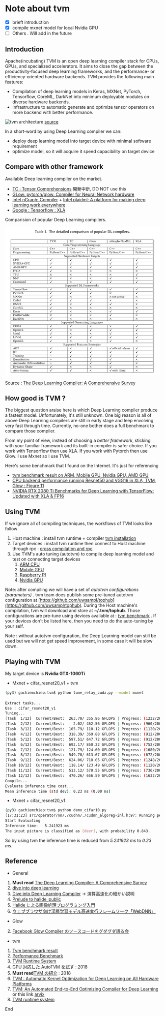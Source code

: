 # Note about tvm

- [X] brieft introduction
- [X] compile mxnet model for local Nvidia GPU 
- [ ] Others . Will add in the future

## Introduction

Apache(incubating) TVM is an open deep learning compiler stack for CPUs, GPUs, and specialized accelerators. It aims to close the gap between the productivity-focused deep learning frameworks, and the performance- or efficiency-oriented hardware backends. TVM provides the following main features:

* Compilation of deep learning models in Keras, MXNet, PyTorch, Tensorflow, CoreML, DarkNet into minimum deployable modules on diverse hardware backends.
* Infrastructure to automatic generate and optimize tensor operators on more backend with better performance.

![tvm architecture](https://user-images.githubusercontent.com/7287321/51450990-080a1f80-1d6e-11e9-8b1a-bb3f1c03be33.png)  [source](https://github.com/apache/incubator-tvm/issues/2469#issuecomment-455940771)

In a short-word by using Deep Learning compiler we can: 

* deploy deep learning model into target device with minimal software requirement
* optimize model, so it will acquire it speed capacibility on target device

## Compare with other framework

Available Deep learning compiler on the market. 

* [TC : Tensor Comprehensions](https://github.com/facebookresearch/TensorComprehensions)  開発中断, DO NOT use this
* [GLow: pytorch/glow: Compiler for Neural Network hardware](https://github.com/pytorch/glow)
* [Intel nGraph: Compiler](https://github.com/NervanaSystems/ngraph) + [Intel plaidml: A platform for making deep learning work everywhere](https://github.com/plaidml/plaidml)
* [Google : Tensorflow : XLA](https://www.tensorflow.org/xla)

Comparision of popular Deep Learning compilers. 

![dl compiler comparision](res/dl_compiler_compare.png)

Source : [The Deep Learning Compiler: A Comprehensive Survey](https://arxiv.org/pdf/2002.03794.pdf)

## How good is TVM ?

The biggest question araise here is which Deep Learning compiler produce a fastest model. Unfortunately, it's still unknown. One big reason is all of above Deep Learning compilers are still in early stage and leep envolving very fast through time. Currently, no-one bother does a full benchmark to compare those compiler. 

From my point of view, instead of choosing a *better framework*, sticking with your familiar framework and its built-in compiler is safer choice. If you work with Tensorflow then use XLA. If you work with Pytorch then use Glow. I use Mxnet so I use TVM.  

Here's some benchmark that I found on the Internet. It's just for referencing

* [tvm benchmark result on ARM, Mobile GPU, Nvidia GPU, AMD GPU](https://github.com/apache/incubator-tvm/wiki/Benchmark#nvidia-gpu)
* [CPU backend performance running Resnet50 and VGG19 in XLA, TVM, Glow : Figure 11](https://arxiv.org/abs/1805.00907)
* [NVIDIA RTX 2080 Ti Benchmarks for Deep Learning with TensorFlow: Updated with XLA & FP16](https://blog.exxactcorp.com/nvidia-rtx-2080-ti-deep-learning-benchmarks-for-tensorflow-updated-with-xla-fp16/)

## Using TVM

If we ignore all of compiling techniques, the workflows of TVM looks like follow

1. Host machine : install tvm runtime + compiler [tvm installation](https://tvm.apache.org/docs/install/index.html)
2. Target devices : install tvm runtime then connect to Host machine through rpc : [cross compilation and rpc](https://tvm.apache.org/docs/tutorials/cross_compilation_and_rpc.html#build-tvm-runtime-on-device)
3. Use TVM's auto tuning (autotvm) to compile deep learning model and test on connecting target devices
   1. [ARM CPU](https://tvm.apache.org/docs/tutorials/autotvm/tune_relay_arm.html#)
   2. [Mobile GPU](https://tvm.apache.org/docs/tutorials/autotvm/tune_relay_mobile_gpu.html#)
   3. [Raspberry PI](https://tvm.apache.org/docs/tutorials/frontend/deploy_model_on_rasp.html#)
   4. [Nvidia GPU](https://tvm.apache.org/docs/tutorials/autotvm/tune_relay_cuda.html#)

Note: after compiling we will have a set of *autotvm configurations (parameters)* . tvm team does publish some pre-tuned autotvm configuration at [https://github.com/uwsampl/tophub](https://github.com/uwsampl/tophub). During the Host machine's compilation, tvm will download and store at **~/.tvm/tophub**. Those configurations are pre-tune using devices available at :  [tvm benchmark](https://github.com/apache/incubator-tvm/wiki/Benchmark) . If your devices don't be listed here, then you need to do the auto-tuning by your self. 

Note : without autotvm configuration, the Deep Learning model can still be used but we will not get speed improvement, in some case it will be slow down.

## Playing with TVM

My target device is **Nvidia GTX-1060Ti**

* Mxnet + cifar_resnet20_v1 + tvm 

```bash
(py3) gachiemchiep:tvm$ python tune_relay_cuda.py --model mxnet

Extract tasks...
Use : cifar_resnet20_v1
Tuning...
[Task  1/12]  Current/Best:  263.70/ 355.86 GFLOPS | Progress: (1232/2000) | 2870.47 s Done.
[Task  2/12]  Current/Best:    2.02/ 462.56 GFLOPS | Progress: (960/2000) | 2470.03 s Done.
[Task  3/12]  Current/Best:  105.79/ 110.12 GFLOPS | Progress: (1120/2000) | 1905.31 s Done.
[Task  4/12]  Current/Best:  318.39/ 369.88 GFLOPS | Progress: (912/2000) | 1875.41 s Done.
[Task  5/12]  Current/Best:  597.51/ 647.72 GFLOPS | Progress: (912/2000) | 1605.43 s Done.
[Task  6/12]  Current/Best:  692.17/ 860.22 GFLOPS | Progress: (752/2000) | 1615.65 s Done.
[Task  7/12]  Current/Best:  121.79/ 124.60 GFLOPS | Progress: (1680/2000) | 3980.79 s Done.
[Task  8/12]  Current/Best:  549.70/ 613.67 GFLOPS | Progress: (672/2000) | 1087.90 s Done.
[Task  9/12]  Current/Best:  624.06/ 718.05 GFLOPS | Progress: (1248/2000) | 3163.54 s Done.
[Task 10/12]  Current/Best:  118.14/ 123.49 GFLOPS | Progress: (1120/2000) | 2242.70 s Done.
[Task 11/12]  Current/Best:  513.12/ 570.55 GFLOPS | Progress: (736/2000) | 1192.79 s Done.
[Task 12/12]  Current/Best:  470.26/ 666.59 GFLOPS | Progress: (1632/2000) | 4297.47 s Done.
Compile...
Evaluate inference time cost...
Mean inference time (std dev): 0.23 ms (0.00 ms)

```

* Mxnet + cifar_resnet20_v1 

```bash
(py3) gachiemchiep:tvm$ python demo_cifar10.py 
[17:31:23] src/operator/nn/./cudnn/./cudnn_algoreg-inl.h:97: Running performance tests to find the best convolution algorithm, this can take a while... (set the environment variable MXNET_CUDNN_AUTOTUNE_DEFAULT to 0 to disable)
Start Evaluating
Inference time:   5.241923 ms
The input picture is classified as [deer], with probability 0.843.
```

So by using tvm the inference time is reduced from *5.241923 ms* to *0.23 ms*. 
## Reference

* General

1. **Must read** [The Deep Learning Compiler: A Comprehensive Survey](https://arxiv.org/pdf/2002.03794.pdf)
2. [dive into deep learning](https://d2l.ai/)
3. [Dive into Deep Learning Compiler](http://tvm.d2l.ai/) -> 演算高速化の細かい説明
4. [Prelude to halide_public](https://www.slideshare.net/fixstars/prelude-to-halidepublic-108059122)
5. [Halide による画像処理プログラミング入門](https://www.slideshare.net/fixstars/halide-82788728)
9. [ウェブブラウザ向け深層学習モデル高速実行フレームワーク「WebDNN」](https://speakerdeck.com/kiikurage/uebuburauzaxiang-keshen-ceng-xue-xi-moderugao-su-shi-xing-huremuwaku-webdnn?slide=40)

* Glow 

2. [Facebook Glow Compiler のソースコードをグダグダ語る会](https://www.slideshare.net/ssuser479fa3/facebook-glow-compiler)

* tvm

1. [Tvm benchmark result](https://github.com/apache/incubator-tvm/wiki/Benchmark)
2. [Performance Benchmark](https://github.com/apache/incubator-tvm/tree/master/apps/benchmark)
3. [TVM Runtime System](https://tvm.apache.org/docs/dev/runtime.html)
4. [GPU 対応した AutoTVM を試す](https://qiita.com/masahi/items/dc4a9d74e5cf2c345bdf) : 2018
5. **Must read**[TVM の紹介](https://www.slideshare.net/masahi129/tvm-122375943) : 2018
6. [TVM : Automatic Kernel Optimization for Deep Learning on All Hardware Platforms](https://tvm.apache.org/2018/10/03/auto-opt-all)
7. [TVM: An Automated End-to-End Optimizing Compiler for Deep Learning](https://www.usenix.org/system/files/osdi18-chen.pdf)   or this link [arvix](https://arxiv.org/abs/1802.04799)
8. [TVM runtime system](https://tvm.apache.org/docs/dev/runtime.html)


End

